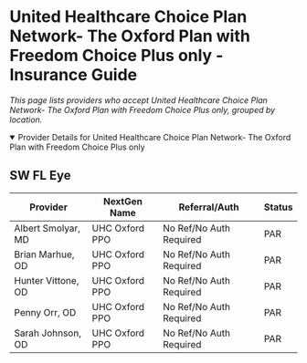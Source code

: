 # United Healthcare Choice Plan Network- The Oxford Plan with Freedom Choice Plus only - Insurance Guide

*This page lists providers who accept United Healthcare Choice Plan Network- The Oxford Plan with Freedom Choice Plus only, grouped by location.*

<details open><summary>Provider Details for United Healthcare Choice Plan Network- The Oxford Plan with Freedom Choice Plus only</summary>

## SW FL Eye

| Provider | NextGen Name | Referral/Auth | Status |
|----------|-------------|--------------|--------|
| Albert Smolyar, MD | UHC Oxford PPO | No Ref/No Auth Required | PAR |
| Brian Marhue, OD | UHC Oxford PPO | No Ref/No Auth Required | PAR |
| Hunter Vittone, OD | UHC Oxford PPO | No Ref/No Auth Required | PAR |
| Penny Orr, OD | UHC Oxford PPO | No Ref/No Auth Required | PAR |
| Sarah Johnson, OD | UHC Oxford PPO | No Ref/No Auth Required | PAR |

</details>

